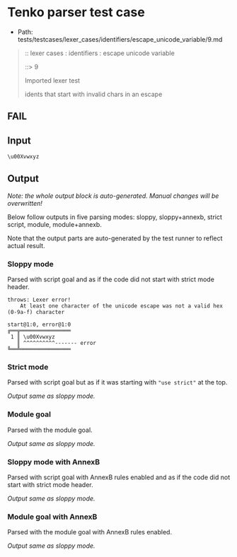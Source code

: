 # Tenko parser test case

- Path: tests/testcases/lexer_cases/identifiers/escape_unicode_variable/9.md

> :: lexer cases : identifiers : escape unicode variable
>
> ::> 9
>
> Imported lexer test
>
> idents that start with invalid chars in an escape

## FAIL

## Input

`````js
\u00Xvwxyz
`````

## Output

_Note: the whole output block is auto-generated. Manual changes will be overwritten!_

Below follow outputs in five parsing modes: sloppy, sloppy+annexb, strict script, module, module+annexb.

Note that the output parts are auto-generated by the test runner to reflect actual result.

### Sloppy mode

Parsed with script goal and as if the code did not start with strict mode header.

`````
throws: Lexer error!
    At least one character of the unicode escape was not a valid hex (0-9a-f) character

start@1:0, error@1:0
╔══╦════════════════
 1 ║ \u00Xvwxyz
   ║ ^^^^^^^^^^------- error
╚══╩════════════════

`````

### Strict mode

Parsed with script goal but as if it was starting with `"use strict"` at the top.

_Output same as sloppy mode._

### Module goal

Parsed with the module goal.

_Output same as sloppy mode._

### Sloppy mode with AnnexB

Parsed with script goal with AnnexB rules enabled and as if the code did not start with strict mode header.

_Output same as sloppy mode._

### Module goal with AnnexB

Parsed with the module goal with AnnexB rules enabled.

_Output same as sloppy mode._
